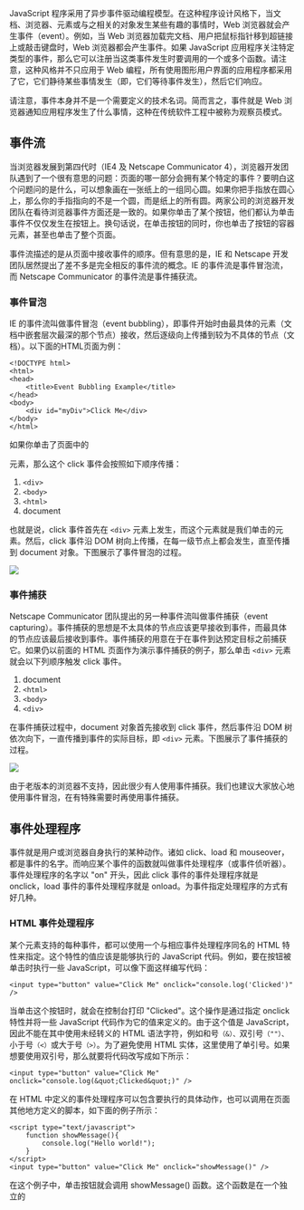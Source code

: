 JavaScript 程序采用了异步事件驱动编程模型。在这种程序设计风格下，当文档、浏览器、元素或与之相关的对象发生某些有趣的事情时，Web 浏览器就会产生事件（event）。例如，当 Web 浏览器加载完文档、用户把鼠标指针移到超链接上或敲击键盘时，Web 浏览器都会产生事件。如果 JavaScript 应用程序关注特定类型的事件，那么它可以注册当这类事件发生时要调用的一个或多个函数。请注意，这种风格并不只应用于 Web 编程，所有使用图形用户界面的应用程序都采用了它，它们静待某些事情发生（即，它们等待事件发生），然后它们响应。

请注意，事件本身并不是一个需要定义的技术名词。简而言之，事件就是 Web 浏览器通知应用程序发生了什么事情，这种在传统软件工程中被称为观察员模式。

## 事件流
当浏览器发展到第四代时（IE4 及 Netscape Communicator 4），浏览器开发团队遇到了一个很有意思的问题：页面的哪一部分会拥有某个特定的事件？要明白这个问题问的是什么，可以想象画在一张纸上的一组同心圆。如果你把手指放在圆心上，那么你的手指指向的不是一个圆，而是纸上的所有圆。两家公司的浏览器开发团队在看待浏览器事件方面还是一致的。如果你单击了某个按钮，他们都认为单击事件不仅仅发生在按钮上。换句话说，在单击按钮的同时，你也单击了按钮的容器元素，甚至也单击了整个页面。

事件流描述的是从页面中接收事件的顺序。但有意思的是，IE 和 Netscape 开发团队居然提出了差不多是完全相反的事件流的概念。IE 的事件流是事件冒泡流，而 Netscape Communicator 的事件流是事件捕获流。

### 事件冒泡
IE 的事件流叫做事件冒泡（event bubbling），即事件开始时由最具体的元素（文档中嵌套层次最深的那个节点）接收，然后逐级向上传播到较为不具体的节点（文档）。以下面的HTML页面为例：
```
<!DOCTYPE html>
<html>
<head>
    <title>Event Bubbling Example</title>
</head>
<body>
    <div id="myDiv">Click Me</div>
</body>
</html>
```
如果你单击了页面中的 <div> 元素，那么这个 click 事件会按照如下顺序传播：

1. `<div>`
2. `<body>`
3. `<html>`
4. document

也就是说，click 事件首先在 `<div>` 元素上发生，而这个元素就是我们单击的元素。然后，click 事件沿 DOM 树向上传播，在每一级节点上都会发生，直至传播到 document 对象。下图展示了事件冒泡的过程。

![](image/960851352-583cb74e2141a_articlex.jpeg)

### 事件捕获
Netscape Communicator 团队提出的另一种事件流叫做事件捕获（event capturing）。事件捕获的思想是不太具体的节点应该更早接收到事件，而最具体的节点应该最后接收到事件。事件捕获的用意在于在事件到达预定目标之前捕获它。如果仍以前面的 HTML 页面作为演示事件捕获的例子，那么单击 `<div>` 元素就会以下列顺序触发 click 事件。

1. document
2. `<html>`
3. `<body>`
4. `<div>`

在事件捕获过程中，document 对象首先接收到 click 事件，然后事件沿 DOM 树依次向下，一直传播到事件的实际目标，即 `<div>` 元素。下图展示了事件捕获的过程。

![](image/3487361549-583cb74e23eb9_articlex.jpeg)

由于老版本的浏览器不支持，因此很少有人使用事件捕获。我们也建议大家放心地使用事件冒泡，在有特殊需要时再使用事件捕获。

## 事件处理程序
事件就是用户或浏览器自身执行的某种动作。诸如 click、load 和 mouseover，都是事件的名字。而响应某个事件的函数就叫做事件处理程序（或事件侦听器）。事件处理程序的名字以 "on" 开头，因此 click 事件的事件处理程序就是 onclick，load 事件的事件处理程序就是 onload。为事件指定处理程序的方式有好几种。

### HTML 事件处理程序
某个元素支持的每种事件，都可以使用一个与相应事件处理程序同名的 HTML 特性来指定。这个特性的值应该是能够执行的 JavaScript 代码。例如，要在按钮被单击时执行一些 JavaScript，可以像下面这样编写代码：
```
<input type="button" value="Click Me" onclick="console.log('Clicked')" />
```
当单击这个按钮时，就会在控制台打印 "Clicked"。这个操作是通过指定 onclick 特性并将一些 JavaScript 代码作为它的值来定义的。由于这个值是 JavaScript，因此不能在其中使用未经转义的 HTML 语法字符，例如和号`（&）、`双引号`（""）、`小于号`（<）`或大于号`（>）`。为了避免使用 HTML 实体，这里使用了单引号。如果想要使用双引号，那么就要将代码改写成如下所示：
```
<input type="button" value="Click Me" onclick="console.log(&quot;Clicked&quot;)" />
```
在 HTML 中定义的事件处理程序可以包含要执行的具体动作，也可以调用在页面其他地方定义的脚本，如下面的例子所示：
```
<script type="text/javascript">
    function showMessage(){
        console.log("Hello world!");
    }
</script>
<input type="button" value="Click Me" onclick="showMessage()" />
```
在这个例子中，单击按钮就会调用 showMessage() 函数。这个函数是在一个独立的 <script> 元素中定义的，当然也可以被包含在一个外部文件中。事件处理程序中的代码在执行时，有权访问全局作用域中的任何代码。

这样指定事件处理程序具有一些独到之处。首先，这样会创建一个封装着元素属性值的函数。这个函数中有一个局部变量 event，也就是事件对象：
```
<!-- 输出 "click" -->
<input type="button" value="Click Me" onclick="console.log(event.type)">
```
通过 event 变量，可以直接访问事件对象，你不用自己定义它，也不用从函数的参数列表中读取。

在这个函数内部，this 值等于事件的目标元素，例如：
```
<!-- 输出 "Click Me" -->
<input type="button" value="Click Me" onclick="console.log(this.value)">
```
如此一来，事件处理程序要访问自己的属性就简单多了。下面这行代码与前面的例子效果相同：
```
<!-- 输出 "Click Me" -->
<input type="button" value="Click Me" onclick="console.log(value)">
```
不过，在 HTML 中指定事件处理程序有三个缺点。首先，存在一个时差问题。因为用户可能会在 HTML 元素一出现在页面上就触发相应的事件，但当时的事件处理程序有可能尚不具备执行条件。以前面的例子来说明，假设 showMessage() 函数是在按钮下方、页面的最底部定义的。如果用户在页面解析 showMessage() 函数之前就单击了按钮，就会引发错误。为此，很多HTML事件处理程序都会被封装在一个 try-catch 块中，以便错误不会浮出水面，如下面的例子所示：
```
<input type="button" value="Click Me" onclick="try{showMessage();}catch(ex){}">
```
这样，如果在 showMessage() 函数有定义之前单击了按钮，用户将不会看到 JavaScript 错误，因为在浏览器有机会处理错误之前，错误就被捕获了。

第二个缺点是，这样扩展事件处理程序的作用域链在不同浏览器中会导致不同结果。不同 JavaScript 引擎遵循的标识符解析规则略有差异，很可能会在访问非限定对象成员时出错。

第三个缺点是，HTML 与 JavaScript 代码紧密耦合。如果要更换事件处理程序，就要改动两个地方：HTML 代码和 JavaScript 代码。而这正是许多开发人员摒弃 HTML 事件处理程序，转而使用 JavaScript 指定事件处理程序的原因所在。

### DOM1 级事件处理程序
通过 JavaScript 指定事件处理程序的传统方式，就是将一个函数赋值给一个事件处理程序属性。这种为事件处理程序赋值的方法是在第四代Web浏览器中出现的，而且至今仍然为所有现代浏览器所支持。原因一是简单，二是具有跨浏览器的优势。要使用 JavaScript 指定事件处理程序，首先必须取得一个要操作的对象的引用。

每个元素（包括 window 和 document）都有自己的事件处理程序属性，这些属性通常全部小写，例如 onclick。将这种属性的值设置为一个函数，就可以指定事件处理程序，如下所示：
```
var btn = document.getElementById("myBtn");
btn.onclick = function(){
    console.log("Clicked");
};
```
在此，我们通过文档对象取得了一个按钮的引用，然后为它指定了 onclick 事件处理程序。但要注意，在这些代码运行以前不会指定事件处理程序，因此如果这些代码在页面中位于按钮后面，就有可能在一段时间内怎么单击都没有反应。

使用 DOM1 级方法指定的事件处理程序被认为是元素的方法。因此，这时候的事件处理程序是在元素的作用域中运行；换句话说，程序中的 this 引用当前元素。来看一个例子。
```
var btn = document.getElementById("myBtn");
btn.onclick = function(){
    console.log(this.id);    // "myBtn"
};
```
单击按钮显示的是元素的 ID，这个 ID 是通过 this.id 取得的。不仅仅是 ID，实际上可以在事件处理程序中通过 this 访问元素的任何属性和方法。以这种方式添加的事件处理程序会在事件流的冒泡阶段被处理。

也可以删除通过 DOM1 级方法指定的事件处理程序，只要像下面这样将事件处理程序属性的值设置为 null 即可：
```
btn.onclick = null; // 删除事件处理程序
```
将事件处理程序设置为 null 之后，再单击按钮将不会有任何动作发生。

### DOM2 级事件处理程序
DOM2 级事件定义了两个方法，用于处理指定和删除事件处理程序的操作：addEventListener() 和 removeEventListener()。所有 DOM 节点中都包含这两个方法，并且它们都接受3个参数：要处理的事件名、作为事件处理程序的函数和一个布尔值。最后这个布尔值参数如果是 true，表示在捕获阶段调用事件处理程序；如果是 false，表示在冒泡阶段调用事件处理程序。

要在按钮上为 click 事件添加事件处理程序，可以使用下列代码：
```
var btn = document.getElementById("myBtn");
btn.addEventListener("click", function(){
    console.log(this.id);
}, false);
```
上面的代码为一个按钮添加了 onclick 事件处理程序，而且该事件会在冒泡阶段被触发（因为最后一个参数是 false）。与 DOM1 级方法一样，这里添加的事件处理程序也是在其依附的元素的作用域中运行。使用 DOM2 级方法添加事件处理程序的主要好处是可以添加多个事件处理程序。来看下面的例子。
```
var btn = document.getElementById("myBtn");
btn.addEventListener("click", function(){
    console.log(this.id);
}, false);
btn.addEventListener("click", function(){
    console.log("Hello world!");
}, false);
```
这里为按钮添加了两个事件处理程序。这两个事件处理程序会按照添加它们的顺序触发，因此首先会显示元素的 ID，其次会显示 "Hello world!" 消息。

通过 addEventListener() 添加的事件处理程序只能使用 removeEventListener() 来移除；移除时传入的参数与添加处理程序时使用的参数相同。这也意味着通过 addEventListener() 添加的匿名函数将无法移除，如下面的例子所示。
```
var btn = document.getElementById("myBtn");
btn.addEventListener("click", function(){
    console.log(this.id);
}, false);
btn.removeEventListener("click", function(){ // 没有用！
    console.log(this.id);
}, false);
```
在这个例子中，我们使用 addEventListener() 添加了一个事件处理程序。虽然调用 removeEventListener() 时看似使用了相同的参数，但实际上，第二个参数与传入 addEventListener() 中的那一个是完全不同的函数。而传入 removeEventListener() 中的事件处理程序函数必须与传 入addEventListener() 中的相同，如下面的例子所示。
```
var btn = document.getElementById("myBtn");
var handler = function(){
    console.log(this.id);
};
btn.addEventListener("click", handler, false);
btn.removeEventListener("click", handler, false); // 有效！
```
重写后的这个例子没有问题，是因为在 addEventListener() 和 removeEventListener() 中使用了相同的函数。

大多数情况下，都是将事件处理程序添加到事件流的冒泡阶段，这样可以最大限度地兼容各种浏览器。最好只在需要在事件到达目标之前截获它的时候将事件处理程序添加到捕获阶段。如果不是特别需要，我们不建议在事件捕获阶段注册事件处理程序。

> IE9、Firefox、Safari、Chrome 和 Opera 支持 DOM2 级事件处理程序。

### IE 事件处理程序
IE 实现了与 DOM 中类似的两个方法：attachEvent() 和 detachEvent()。这两个方法接受相同的两个参数：事件处理程序名称与事件处理程序函数。由于 IE8 及更早版本只支持事件冒泡，所以通过 attachEvent() 添加的事件处理程序都会被添加到冒泡阶段。

要使用 attachEvent() 为按钮添加一个事件处理程序，可以使用以下代码。
```
var btn = document.getElementById("myBtn");
btn.attachEvent("onclick", function(){
    console.log("Clicked");
});
```
注意，attachEvent() 的第一个参数是 "onclick"，而非 DOM 的 addEventListener() 方法中的 "click"。

在 IE 中使用 attachEvent() 与使用 DOM1 级方法的主要区别在于事件处理程序的作用域。在使用 DOM1 级方法的情况下，事件处理程序会在其所属元素的作用域内运行；在使用 attachEvent() 方法的情况下，事件处理程序会在全局作用域中运行，因此 this 等于 window。来看下面的例子。
```
var btn = document.getElementById("myBtn");
btn.attachEvent("onclick", function(){
    console.log(this === window);    // true
});
```
在编写跨浏览器的代码时，牢记这一区别非常重要。

与 addEventListener() 类似，attachEvent() 方法也可以用来为一个元素添加多个事件处理程序。不过，与 DOM 方法不同的是，这些事件处理程序不是以添加它们的顺序执行，而是以相反的顺序被触发。

使用 attachEvent() 添加的事件可以通过 detachEvent() 来移除，条件是必须提供相同的参数。与 DOM 方法一样，这也意味着添加的匿名函数将不能被移除。不过，只要能够将对相同函数的引用传给 detachEvent()，就可以移除相应的事件处理程序。

支持 IE 事件处理程序的浏览器有 IE 和 Opera。

### 跨浏览器的事件处理程序
为了以跨浏览器的方式处理事件，不少开发人员会使用能够隔离浏览器差异的 JavaScript 库，还有一些开发人员会自己开发最合适的事件处理的方法。自己编写代码其实也不难，只要恰当地使用能力检测即可。要保证处理事件的代码能在大多数浏览器下一致地运行，只需关注冒泡阶段。

第一个要创建的方法是 addHandler()，它的职责是视情况分别使用 DOM1 级方法、DOM2 级方法或 IE 方法来添加事件。这个方法属于一个名叫 EventUtil 的对象，本书将使用这个对象来处理浏览器间的差异。addHandler() 方法接受3个参数：要操作的元素、事件名称和事件处理程序函数。

与 addHandler() 对应的方法是 removeHandler()，它也接受相同的参数。这个方法的职责是移除之前添加的事件处理程序——无论该事件处理程序是采取什么方式添加到元素中的，如果其他方法无效，默认采用 DOM1 级方法。

EventUtil 的用法如下所示。
```
var EventUtil = {
    addHandler: function(element, type, handler){
        if (element.addEventListener){
            element.addEventListener(type, handler, false);
        } else if (element.attachEvent){
            element.attachEvent("on" + type, handler);
        } else {
            element["on" + type] = handler;
        }
    },
    removeHandler: function(element, type, handler){
        if (element.removeEventListener){
            element.removeEventListener(type, handler, false);
        } else if (element.detachEvent){
            element.detachEvent("on" + type, handler);
        } else {
            element["on" + type] = null;
        }
    }
};
```
这两个方法首先都会检测传入的元素中是否存在 DOM2 级方法。如果存在 DOM2 级方法，则使用该方法：传入事件类型、事件处理程序函数和第三个参数 false（表示冒泡阶段）。如果存在的是 IE 的方法，则采取第二种方案。注意，为了在 IE8 及更早版本中运行，此时的事件类型必须加上 "on" 前缀。最后一种可能就是使用 DOM1 级方法（在现代浏览器中，应该不会执行这里的代码）。此时，我们使用的是方括号语法来将属性名指定为事件处理程序，或者将属性设置为 null。

可以像下面这样使用 EventUtil 对象：
```
var btn = document.getElementById("myBtn");
var handler = function(){
    console.log("Clicked");
};
EventUtil.addHandler(btn, "click", handler);
EventUtil.removeHandler(btn, "click", handler);
```
addHandler() 和 removeHandler() 没有考虑到所有的浏览器问题，例如在 IE 中的作用域问题。不过，使用它们添加和移除事件处理程序还是足够了。

## 事件对象
在触发 DOM 上的某个事件时，会产生一个事件对象 event，这个对象中包含着所有与事件有关的信息。包括导致事件的元素、事件的类型以及其他与特定事件相关的信息。例如，鼠标操作导致的事件对象中，会包含鼠标位置的信息，而键盘操作导致的事件对象中，会包含与按下的键有关的信息。所有浏览器都支持 event 对象，但支持方式不同。

### DOM 中的事件对象
兼容 DOM 的浏览器会将一个 event 对象传入到事件处理程序中。无论指定事件处理程序时使用什么方法（DOM1 级或 DOM2 级），都会传入 event 对象。来看下面的例子。
```
var btn = document.getElementById("myBtn");
btn.onclick = function(event){
    console.log(event.type);     // "click"
};
btn.addEventListener("click", function(event){
    console.log(event.type);     // "click"
}, false);
```
这个例子中的两个事件处理程序都会弹出一个警告框，显示由 event.type 属性表示的事件类型。这个属性始终都会包含被触发的事件类型，例如 "click"（与传入 addEventListener() 和 removeEventListener() 中的事件类型一致）。

在通过 HTML 特性指定事件处理程序时，变量 event 中保存着 event 对象。请看下面的例子。
```
<input type="button" value="Click Me" onclick="console.log(event.type)"/>
```
以这种方式提供 event 对象，可以让 HTML 特性事件处理程序与 JavaScript 函数执行相同的操作。

event 对象包含与创建它的特定事件有关的属性和方法。触发的事件类型不一样，可用的属性和方法也不一样。不过，所有事件都会有下表列出的成员。

- bubbles，表明事件是否冒泡。
- cancelable，表明是否可以取消事件的默认行为。
- currentTarget，其事件处理程序当前正在处理事件的那个元素。
- defaultPrevented，为 true 表示已经调用了 preventDefault()（DOM3 级事件中新增）。
- detail，与事件相关的细节信息。
- eventPhase，调用事件处理程序的阶段：1表示捕获阶段，2表示“处于目标”，3表示冒泡阶段。
- preventDefault()，取消事件的默认行为。如果 cancelable 是 true，则可以使用这个方法。
- stopImmediatePropagation()，取消事件的进一步捕获或冒泡，同时阻止任何事件处理程序被调用（DOM3 级事件中新增）。
- stopPropagation()，取消事件的进一步捕获或冒泡。如果 bubbles 为 true，则可以使用这个方法。
- target，事件的目标。
- trusted，为 true 表示事件是浏览器生成的。为 false 表示事件是由开发人员通过 JavaScript 创建的（DOM3 级事件中新增）。
- type，被触发的事件的类型。
- view，与事件关联的抽象视图，等同于发生事件的 window 对象。

在事件处理程序内部，对象 this 始终等于 currentTarget 的值，而 target 则只包含事件的实际目标。如果直接将事件处理程序指定给了目标元素，则 this、currentTarget 和 target 包含相同的值。来看下面的例子。
```
var btn = document.getElementById("myBtn");
btn.onclick = function(event){
    console.log(event.currentTarget === this);    // true
    console.log(event.target === this);           // true
};
```
这个例子检测了 currentTarget 和 target 与 this 的值。由于 click 事件的目标是按钮，因此这三个值是相等的。如果事件处理程序存在于按钮的父节点中（例如 document.body），那么这些值是不相同的。再看下面的例子。
```
document.body.onclick = function(event){
    console.log(event.currentTarget === document.body);  // true
    console.log(this === document.body);                 // true
    console.log(event.target === document.getElementById("myBtn"));  // true
};
```
当单击这个例子中的按钮时，this 和 currentTarget 都等于document.body，因为事件处理程序是注册到这个元素上的。然而，target 元素却等于按钮元素，因为它是 click 事件真正的目标。由于按钮上并没有注册事件处理程序，结果 click 事件就冒泡到了 document.body，在那里事件才得到了处理。

在需要通过一个函数处理多个事件时，可以使用 type 属性。例如：
```
var btn = document.getElementById("myBtn");
var handler = function(event){
    switch(event.type){
        case "click":
            console.log("Clicked");
            break;
        case "mouseover":
            event.target.style.backgroundColor = "red";
            break;
        case "mouseout":
            event.target.style.backgroundColor = "";
            break;
    }
};
btn.onclick = handler;
btn.onmouseover = handler;
btn.onmouseout = handler;
```
这个例子定义了一个名为 handler 的函数，用于处理3种事件：click、mouseover 和 mouseout。当单击按钮时，会出现一个与前面例子中一样的警告框。当按钮移动到按钮上面时，背景颜色应该会变成红色，而当鼠标移动出按钮的范围时，背景颜色应该会恢复为默认值。这里通过检测 event.type 属性，让函数能够确定发生了什么事件，并执行相应的操作。

要阻止特定事件的默认行为，可以使用 preventDefault() 方法。例如，链接的默认行为就是在被单击时会导航到其 href 特性指定的 URL。如果你想阻止链接导航这一默认行为，那么通过链接的 onclick 事件处理程序可以取消它，如下面的例子所示。
```
var link = document.getElementById("myLink");
link.onclick = function(event){
    event.preventDefault();
};
```
只有 cancelable 属性设置为 true 的事件，才可以使用 preventDefault() 来取消其默认行为。

另外，stopPropagation() 方法用于立即停止事件在 DOM 层次中的传播，即取消进一步的事件捕获或冒泡。例如，直接添加到一个按钮的事件处理程序可以调用 stopPropagation()，从而避免触发注册在 document.body 上面的事件处理程序，如下面的例子所示。
```
var btn = document.getElementById("myBtn");
btn.onclick = function(event){
    console.log("Clicked");
    event.stopPropagation();
};
document.body.onclick = function(event){
    console.log("Body clicked");
};
```
对于这个例子而言，如果不调用 stopPropagation()，就会在单击按钮时出现两个警告框。可是，由于 click 事件根本不会传播到 document.body，因此就不会触发注册在这个元素上的 onclick 事件处理程序。

事件对象的 eventPhase 属性，可以用来确定事件当前正位于事件流的哪个阶段。如果是在捕获阶段调用的事件处理程序，那么 eventPhase 等于 1；如果事件处理程序处于目标对象上，则 eventPhase 等于 2；如果是在冒泡阶段调用的事件处理程序，eventPhase 等于 3。这里要注意的是，尽管“处于目标”发生在冒泡阶段，但 eventPhase 仍然一直等于 2。来看下面的例子。
```
var btn = document.getElementById("myBtn");
btn.onclick = function(event){
    console.log(event.eventPhase); // 2
};
document.body.addEventListener("click", function(event){
    console.log(event.eventPhase); // 1
}, true);
document.body.onclick = function(event){
    console.log(event.eventPhase); // 3
};
```
当单击这个例子中的按钮时，首先执行的事件处理程序是在捕获阶段触发的添加到 document.body 中的那一个，结果会弹出一个警告框显示表示 eventPhase 的 1。接着，会触发在按钮上注册的事件处理程序，此时的 eventPhase 值为 2。最后一个被触发的事件处理程序，是在冒泡阶段执行的添加到 document.body 上的那一个，显示 eventPhase 的值为 3。而当 eventPhase 等于 2 时，this、target 和 currentTarget 始终都是相等的。

只有在事件处理程序执行期间，event对象才会存在；一旦事件处理程序执行完成，event对象就会被销毁。

### IE 中的事件对象
与访问 DOM 中的 event 对象不同，要访问IE中的 event 对象有几种不同的方式，取决于指定事件处理程序的方法。在使用 DOM1 级方法添加事件处理程序时，event 对象作为 window 对象的一个属性存在。来看下面的例子。
```
var btn = document.getElementById("myBtn");
btn.onclick = function(){
    var event = window.event;
    console.log(event.type);     // "click"
};
```
在此，我们通过 window.event 取得了 event 对象，并检测了被触发事件的类型（IE 中的 type 属性与 DOM 中的 type 属性是相同的）。可是，如果事件处理程序是使用 attachEvent() 添加的，那么就会有一个 event 对象作为参数被传入事件处理程序函数中，如下所示。
```
var btn = document.getElementById("myBtn");
btn.attachEvent("onclick", function(event){
    console.log(event.type);     // "click"
});
```
在像这样使用 attachEvent() 的情况下，也可以通过 window 对象来访问 event 对象，就像使用 DOM1 级方法时一样。不过为方便起见，同一个对象也会作为参数传递。

如果是通过 HTML 特性指定的事件处理程序，那么还可以通过一个名叫 event 的变量来访问 event 对象（与 DOM 中的事件模型相同）。再看一个例子。
```
<input type="button" value="Click Me" onclick="console.log(event.type)">
```
IE 的 event 对象同样也包含与创建它的事件相关的属性和方法。其中很多属性和方法都有对应的或者相关的 DOM 属性和方法。与 DOM 的 event 对象一样，这些属性和方法也会因为事件类型的不同而不同，但所有事件对象都会包含下表所列的属性和方法。

cancelBubble，默认值为 false，但将其设置为 true 就可以取消事件冒泡（与 DOM 中的 stopPropagation() 方法的作用相同）。
returnValue，默认值为 true，但将其设置为 false 就可以取消事件的默认行为（与 DOM 中的 preventDefault() 方法的作用相同） 。
srcElement，事件的目标（与 DOM 中的 target 属性相同） 。
type，被触发的事件的类型 。
因为事件处理程序的作用域是根据指定它的方式来确定的，所以不能认为 this 会始终等于事件目标。故而，最好还是使用 event.srcElement 比较保险。例如：
```
var btn = document.getElementById("myBtn");
btn.onclick = function(){
    console.log(window.event.srcElement === this);  // true
};
btn.attachEvent("onclick", function(event){
    console.log(event.srcElement === this);         // false
});
```
在第一个事件处理程序中（使用 DOM1 级方法指定的），srcElement 属性等于 this，但在第二个事件处理程序中，这两者的值不相同。

如前所述，returnValue 属性相当于 DOM 中的 preventDefault() 方法，它们的作用都是取消给定事件的默认行为。只要将 returnValue 设置为 false，就可以阻止默认行为。来看下面的例子。
```
var link = document.getElementById("myLink");
link.onclick = function(){
    window.event.returnValue = false;
};
```
这个例子在 onclick 事件处理程序中使用 returnValue 达到了阻止链接默认行为的目的。与 DOM 不同的是，在此没有办法确定事件是否能被取消。

相应地，cancelBubble 属性与 DOM 中的 stopPropagation() 方法作用相同，都是用来停止事件冒泡的。由于IE不支持事件捕获，因而只能取消事件冒泡；但 stopPropagatioin() 可以同时取消事件捕获和冒泡。例如：
```
var btn = document.getElementById("myBtn");
btn.onclick = function(){
    console.log("Clicked");
    window.event.cancelBubble = true;
};
document.body.onclick = function(){
    console.log("Body clicked");
};
```
通过在 onclick 事件处理程序中将 cancelBubble 设置为 true，就可阻止事件通过冒泡而触发 document.body 中注册的事件处理程序。结果，在单击按钮之后，只会显示一个警告框。

### 跨浏览器的事件对象
虽然 DOM 和 IE 中的 event 对象不同，但基于它们之间的相似性依旧可以拿出跨浏览器的方案来。IE中 event 对象的全部信息和方法 DOM 对象中都有，只不过实现方式不一样。不过，这种对应关系让实现两种事件模型之间的映射非常容易。可以对前面介绍的 EventUtil 对象加以增强，添加如下方法以求同存异。
```
var EventUtil = {
    addHandler: function(element, type, handler){
        // 省略的代码
    },
    getEvent: function(event){
        return event ? event : window.event;
    },
    getTarget: function(event){
        return event.target || event.srcElement;
    },
    preventDefault: function(event){
        if (event.preventDefault){
            event.preventDefault();
        } else {
            event.returnValue = false;
        }
    },
    removeHandler: function(element, type, handler){
        // 省略的代码
    },
    stopPropagation: function(event){
        if (event.stopPropagation){
            event.stopPropagation();
        } else {
            event.cancelBubble = true;
        }
    }
};
```
以上代码显示，我们为 EventUtil 添加了4个新方法。第一个是 getEvent()，它返回对 event 对象的引用。考虑到 IE 中事件对象的位置不同，可以使用这个方法来取得 event 对象，而不必担心指定事件处理程序的方式。在使用这个方法时，必须假设有一个事件对象传入到事件处理程序中，而且要把该变量传给这个方法，如下所示。
```
btn.onclick = function(event){
    event = EventUtil.getEvent(event);
};
```
在兼容 DOM 的浏览器中，event 变量只是简单地传入和返回。而在 IE 中，event 参数是未定义的 undefined，因此就会返回 window.event。将这一行代码添加到事件处理程序的开头，就可以确保随时都能使用 event 对象，而不必担心用户使用的是什么浏览器。

第二个方法是 getTarget()，它返回事件的目标。在这个方法内部，会检测 event 对象的 target 属性，如果存在则返回该属性的值；否则，返回 srcElement 属性的值。可以像下面这样使用这个方法。
```
btn.onclick = function(event){
    event = EventUtil.getEvent(event);
    var target = EventUtil.getTarget(event);
};
```
第三个方法是 preventDefault()，用于取消事件的默认行为。在传入 event 对象后，这个方法会检查是否存在 preventDefault() 方法，如果存在则调用该方法。如果 preventDefault() 方法不存在，则将 returnValue 设置为 false。下面是使用这个方法的例子。
```
var link = document.getElementById("myLink");
link.onclick = function(event){
    event = EventUtil.getEvent(event);
    EventUtil.preventDefault(event);
};
```
以上代码可以确保在所有浏览器中单击该链接都不会打开另一个页面。首先，使用 EventUtil.getEvent() 取得 event 对象，然后将其传入到 EventUtil.preventDefault() 以取消默认行为。

第四个方法是 stopPropagation()，其实现方式类似。首先尝试使用DOM方法阻止事件流，否则就使用 cancelBubble 属性。下面看一个例子。
```
var btn = document.getElementById("myBtn");
btn.onclick = function(event){
    console.log("Clicked");
    event = EventUtil.getEvent(event);
    EventUtil.stopPropagation(event);
};
document.body.onclick = function(event){
    console.log("Body clicked");
};
```
在此，首先使用 EventUtil.getEvent() 取得了 event 对象，然后又将其传入到 EventUtil.stopPropagation()。别忘了由于 IE 不支持事件捕获，因此这个方法在跨浏览器的情况下，也只能用来阻止事件冒泡。

## 事件类型
Web 浏览器中可能发生的事件有很多类型。如前所述，不同的事件类型具有不同的信息，而 DOM3 级事件规定了以下几类事件。

- UI（User Interface，用户界面）事件，当用户与页面上的元素交互时触发；
- 焦点事件，当元素获得或失去焦点时触发；
- 鼠标事件，当用户通过鼠标在页面上执行操作时触发；
- 滚轮事件，当使用鼠标滚轮（或类似设备）时触发；
- 文本事件，当在文档中输入文本时触发；
- 键盘事件，当用户通过键盘在页面上执行操作时触发；
- 合成事件，当为IME（Input Method Editor，输入法编辑器）输入字符时触发；
- 变动（mutation）事件，当底层 DOM 结构发生变化时触发。
- 变动名称事件，当元素或属性名变动时触发。此类事件已经被废弃，没有任何浏览器实现它们，因此本章不做介绍。

除了这几类事件之外，HTML5 也定义了一组事件，而有些浏览器还会在 DOM 和 BOM 中实现其他专有事件。这些专有的事件一般都是根据开发人员需求定制的，没有什么规范，因此不同浏览器的实现有可能不一致。

DOM3 级事件模块在 DOM2 级事件模块基础上重新定义了这些事件，也添加了一些新事件。包括 IE9 在内的所有主流浏览器都支持 DOM2 级事件。 IE9 也支持 DOM3 级事件。

> 想要了解更多 DOM 和 HTML5 事件，请参见最新版的 W3C 规范： 
https://www.w3.org/TR/uievents/

## 小结
事件是将 JavaScript 与网页联系在一起的主要方式。DOM3 级事件规范和 HTML5 定义了常见的大多数事件。即使有规范定义了基本事件，但很多浏览器仍然在规范之外实现了自己的专有事件，从而为开发人员提供更多掌握用户交互的手段。有些专有事件与特定设备关联，例如移动 Safari 中的 orientationchange 事件就是特定关联 iOS 设备的。

在使用事件时，需要考虑如下一些内存与性能方面的问题。

有必要限制一个页面中事件处理程序的数量，数量太多会导致占用大量内存，而且也会让用户感觉页面反应不够灵敏。
建立在事件冒泡机制之上的事件委托技术，可以有效地减少事件处理程序的数量。
建议在浏览器卸载页面之前移除页面中的所有事件处理程序。
可以使用 JavaScript 在浏览器中模拟事件。DOM2 级事件和 DOM3 级事件规范规定了模拟事件的方法，为模拟各种有定义的事件提供了方便。此外，通过组合使用一些技术，还可以在某种程度上模拟键盘事件。IE8 及之前版本同样支持事件模拟，只不过模拟的过程有些差异。

## 关卡
凭理解和记忆手写 EventUtil 通用类。
```
var EventUtil = {
    addHandler: function(element, type, handler){
        // 待补充的代码
    },
    removeHandler: function(element, type, handler){
        // 待补充的代码
    },
    getEvent: function(event){
        // 待补充的代码
    },
    getTarget: function(event){
        // 待补充的代码
    },
    preventDefault: function(event){
        // 待补充的代码
    },
    stopPropagation: function(event){
        // 待补充的代码
    }
};
```